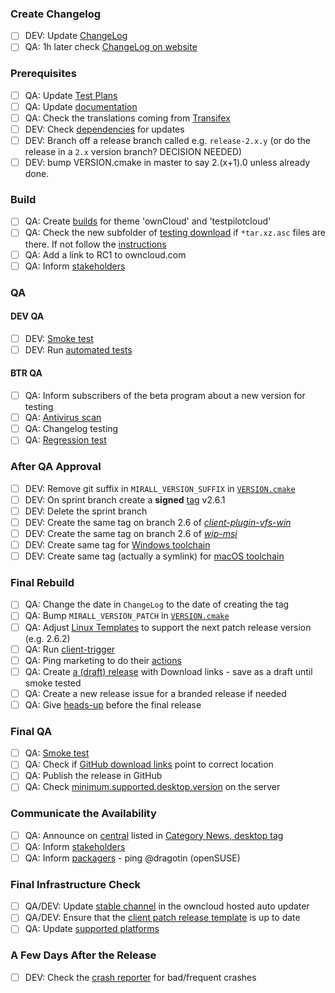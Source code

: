 ### Create Changelog

* [ ] DEV: Update [ChangeLog](https://confluence.owncloud.com/display/OG/ChangeLog)
* [ ] QA: 1h later check [ChangeLog on website](https://owncloud.org/changelog/desktop-client/)

### Prerequisites

* [ ] QA: Update [Test Plans](https://confluence.owncloud.com/display/OG/Test+Plan+Update) 
* [ ] QA: Update [documentation](https://confluence.owncloud.com/display/OG/Documentation)
* [ ] QA: Check the translations coming from [Transifex](https://confluence.owncloud.com/display/OG/Online+Updater%2C+Crash+reporter%2C+Transifex#OnlineUpdater,Crashreporter,Transifex-Transifex)
* [ ] DEV: Check [dependencies](https://confluence.owncloud.com/display/OG/Dependencies) for updates
* [ ] DEV: Branch off a release branch called e.g. `release-2.x.y`  (or do the release in a `2.x` version branch? DECISION NEEDED)
* [ ] DEV: bump VERSION.cmake in master to say 2.(x+1).0 unless already done.

### Build

* [ ] QA: Create [builds](https://confluence.owncloud.com/display/OG/Build+and+Tags#BuildandTags-Sprintbuild) for theme 'ownCloud' and 'testpilotcloud'
* [ ] QA: Check the new subfolder of [testing download](https://download.owncloud.com/desktop/ownCloud/testing/) if `*tar.xz.asc` files are there. If not follow the [instructions](https://github.com/owncloud/enterprise/wiki/Desktop-Signing-Knowledge)
* [ ] QA: Add a link to RC1 to owncloud.com
* [ ] QA: Inform [stakeholders](https://confluence.owncloud.com/display/OG/Marketing+and+Communication#MarketingandCommunication-InformStakeholdersAfterSuccessfulSprintBuild)

### QA

#### DEV QA
* [ ] DEV: [Smoke test](https://confluence.owncloud.com/display/OG/Manual+Tests#ManualTests-DEVSmokeTest)
* [ ] DEV: Run [automated tests](https://confluence.owncloud.com/display/OG/Automated+Tests)
#### BTR QA
* [ ] QA: Inform subscribers of the beta program about a new version for testing
* [ ] QA: [Antivirus scan](https://confluence.owncloud.com/display/OG/Virus+Scanning)
* [ ] QA: Changelog testing
* [ ] QA: [Regression test](https://confluence.owncloud.com/display/OG/Manual+Tests#ManualTests-RegressionTest)

### After QA Approval

* [ ] DEV: Remove git suffix in `MIRALL_VERSION_SUFFIX` in [`VERSION.cmake`](https://confluence.owncloud.com/display/OG/Branching+Off#BranchingOff-VERSION.cmake)
* [ ] DEV: On sprint branch create a **signed** [tag](https://confluence.owncloud.com/display/OG/Build+and+Tags#BuildandTags-clientrepository) v2.6.1
* [ ] DEV: Delete the sprint branch
* [ ] DEV: Create the same tag on branch 2.6 of [_client-plugin-vfs-win_](https://confluence.owncloud.com/display/OG/Build+and+Tags#BuildandTags-client-plugin-vfs-win)
* [ ] DEV: Create the same tag on branch 2.6 of [_wip-msi_](https://confluence.owncloud.com/display/OG/Build+and+Tags#BuildandTags-wip-msi)
* [ ] DEV: Create same tag for [Windows toolchain](https://confluence.owncloud.com/display/OG/Build+and+Tags#BuildandTags-Windowstoolchain)
* [ ] DEV: Create same tag (actually a symlink) for [macOS toolchain](https://confluence.owncloud.com/display/OG/Build+and+Tags#BuildandTags-macOStoolchain)

### Final Rebuild

* [ ] QA: Change the date in `ChangeLog` to the date of creating the tag 
* [ ] QA: Bump `MIRALL_VERSION_PATCH` in [`VERSION.cmake`](https://confluence.owncloud.com/display/OG/Branching+Off#BranchingOff-PatchRelease)
* [ ] QA: Adjust [Linux Templates](https://confluence.owncloud.com/display/OG/Branching+Off#BranchingOff-Linuxtemplates) to support the next patch release version (e.g. 2.6.2)
* [ ] QA: Run [client-trigger](https://confluence.owncloud.com/display/OG/Build+and+Tags#BuildandTags-Finalbuild) 
* [ ] QA: Ping marketing to do their [actions](https://confluence.owncloud.com/display/OG/Marketing+and+Communication#MarketingandCommunication-Marketingtasks)
* [ ] QA: Create [a (draft) release](https://github.com/owncloud/client/releases) with Download links - save as a draft until smoke tested
* [ ] QA: Create a new release issue for a branded release if needed
* [ ] QA: Give [heads-up](https://confluence.owncloud.com/display/OG/Marketing+and+Communication#MarketingandCommunication-Heads-upbeforethefinalrelease) before the final release 

### Final QA

* [ ] QA: [Smoke test](https://confluence.owncloud.com/display/OG/Manual+Tests#ManualTests-SmokeTest)
* [ ] QA: Check if [GitHub download links](https://github.com/owncloud/client/releases) point to correct location
* [ ] QA: Publish the release in GitHub
* [ ] QA: Check [minimum.supported.desktop.version](https://github.com/owncloud/core/blob/master/config/config.sample.php#L1367) on the server

### Communicate the Availability

* [ ] QA: Announce on [central](https://confluence.owncloud.com/display/OG/Marketing+and+Communication#MarketingandCommunication-Central) listed in [Category News, desktop tag](https://central.owncloud.org/tags/c/news/desktop)
* [ ] QA: Inform [stakeholders](https://confluence.owncloud.com/display/OG/Marketing+and+Communication#MarketingandCommunication-InformStakeholdersaboutFinal)
* [ ] QA: Inform [packagers](https://confluence.owncloud.com/display/OG/Marketing+and+Communication#MarketingandCommunication-Packagers) - ping @dragotin (openSUSE)

### Final Infrastructure Check

* [ ] QA/DEV: Update [stable channel](https://confluence.owncloud.com/display/OG/Online+Updater%2C+Crash+reporter%2C+Transifex#OnlineUpdater,Crashreporter,Transifex-UpdatetheUpdater) in the owncloud hosted auto updater
* [ ] QA/DEV: Ensure that the [client patch release template](https://github.com/owncloud/client/blob/master/.github/patch_release_template.md) is up to date
* [ ] QA: Update [supported platforms](https://confluence.owncloud.com/display/OG/Supported+Platforms)

### A Few Days After the Release

* [ ] DEV: Check the [crash reporter](https://confluence.owncloud.com/display/OG/Online+Updater%2C+Crash+reporter%2C+Transifex#OnlineUpdater,Crashreporter,Transifex-CrashReporter) for bad/frequent crashes
